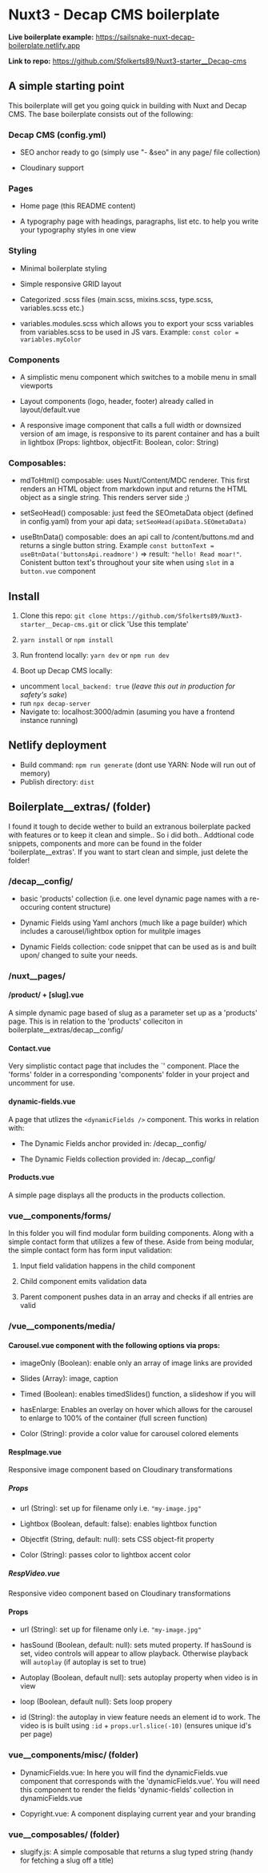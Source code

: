 # Nuxt3 - Decap CMS boilerplate


**Live boilerplate example:** https://sailsnake-nuxt-decap-boilerplate.netlify.app


**Link to repo:** https://github.com/Sfolkerts89/Nuxt3-starter__Decap-cms

## A simple starting point

This boilerplate will get you going quick in building with Nuxt and Decap CMS. The base boilerplate consists out of the following:

### Decap CMS (config.yml)

* SEO anchor ready to go (simply use "- &seo" in any page/ file collection)

* Cloudinary support

### Pages

* Home page (this README content)

* A typography page with headings, paragraphs, list etc. to help you write your typography styles in one view

### Styling

* Minimal boilerplate styling

* Simple responsive GRID layout

* Categorized .scss files (main.scss, mixins.scss, type.scss, variables.scss etc.)

* variables.modules.scss which allows you to export your scss variables from variables.scss to be used in JS vars. Example: `const color = variables.myColor`

### Components

* A simplistic menu component which switches to a mobile menu in small viewports

* Layout components (logo, header, footer) already called in layout/default.vue

* A responsive image component that calls a full width or downsized version of am image, is responsive to its parent container and has a built in lightbox (Props: lightbox, objectFit: Boolean, color: String)


### Composables:

* mdToHtml() composable: uses Nuxt/Content/MDC renderer. This first renders an HTML object from markdown input and returns the HTML object as a single string. This renders server side ;)

* setSeoHead() composable: just feed the SEOmetaData object (defined in config.yaml) from your api data; `setSeoHead(apiData.SEOmetaData)`

* useBtnData() composable: does an api call to /content/buttons.md and returns a single button string. Example `const buttonText = useBtnData('buttonsApi.readmore')` => result: `"hello! Read moar!"`. Conistent button text's throughout your site when using `slot` in a `button.vue` component

## Install

1. Clone this repo: `git clone https://github.com/Sfolkerts89/Nuxt3-starter__Decap-cms.git` or click 'Use this template'

2. `yarn install` or `npm install`

4. Run frontend locally: `yarn dev` or `npm run dev`

3. Boot up Decap CMS locally:
  * uncomment `local_backend: true` (*leave this out in production for safety's sake*)
  * run `npx decap-server`
  * Navigate to: localhost:3000/admin (asuming you have a frontend instance running)

## Netlify deployment
  * Build command: `npm run generate` (dont use YARN: Node will run out of memory)
  * Publish directory: `dist`

## Boilerplate__extras/ (folder)

I found it tough to decide wether to build an extranous boilerplate packed with features or to keep it clean and simple.. So i did both..
Addtional code snippets, components and more can be found in the folder 'boilerplate__extras'. If you want to start clean and simple, just delete the folder!


### /decap__config/

* basic 'products' collection (i.e. one level dynamic page names with a re-occuring content structure)

* Dynamic Fields using Yaml anchors (much like a page builder) which includes a carousel/lightbox option for mulitple images

* Dynamic Fields collection: code snippet that can be used as is and built upon/ changed to suite your needs.

### /nuxt__pages/

#### /product/ + [slug].vue

A simple dynamic page based of slug as a parameter set up as a 'products' page. This is in relation to the 'products' colleciton in boilerplate__extras/decap__config/

#### Contact.vue

Very simplistic contact page that includes the `<BasicInquery />' component. Place the 'forms' folder in a corresponding 'components' folder in your project and uncomment for use.

#### dynamic-fields.vue

A page that utlizes the `<dynamicFields />` component. This works in relation with:

* The Dynamic Fields anchor provided in: /decap__config/

* The Dynamic Fields collection provided in: /decap__config/

#### Products.vue

A simple page displays all the products in the products collection. 

### vue__components/forms/

In this folder you will find modular form building components. Along with a simple contact form that utilizes a few of these. 
Aside from being modular, the simple contact form has form input validation:

1. Input field validation happens in the child component

2. Child component emits validation data

3. Parent component pushes data in an array and checks if all entries are valid

### /vue__components/media/

#### Carousel.vue component with the following options via props:

* imageOnly (Boolean): enable only an array of image links are provided

* Slides (Array): image, caption

* Timed (Boolean): enables timedSlides() function, a slideshow if you will

* hasEnlarge: Enables an overlay on hover which allows for the carousel to enlarge to 100% of the container (full screen function)

* Color (String): provide a color value for carousel colored elements

#### RespImage.vue

Responsive image component based on Cloudinary transformations

##### Props

* url (String): set up for filename only i.e. `"my-image.jpg"`

* Lightbox (Boolean, default: false): enables lightbox function

* Objectfit (String, default: null): sets CSS object-fit property

* Color (String): passes color to lightbox accent color


##### RespVideo.vue

Responsive video component based on Cloudinary transformations

#### Props

* url (String): set up for filename only i.e. `"my-image.jpg"`

* hasSound (Boolean, default: null): sets muted property. If hasSound is set, video controls will appear to allow playback. Otherwise playback will `autoplay` (if autoplay is set to true)

* Autoplay (Boolean, default null): sets autoplay property when video is in view

* loop (Boolean, default null): Sets loop propery

* id (String):  the autoplay in view feature needs an element id to work. The video is is built using `:id` + `props.url.slice(-10)` (ensures unique id's per page)


### vue__components/misc/ (folder)

* DynamicFields.vue:
In here you will find the dynamicFields.vue component that corresponds with the 'dynamicFields.vue'. You will need this component to render the fields 'dynamic-fields' collection in dynamicFields.vue

* Copyright.vue:
A component displaying current year and your branding


### vue__composables/ (folder)

* slugify.js:
A simple composable that returns a slug typed string (handy for fetching a slug off a title)
